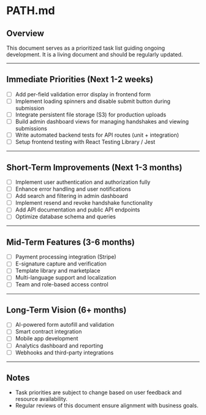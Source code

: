 # PATH.md

## Overview

This document serves as a prioritized task list guiding ongoing development. It is a living document and should be regularly updated.

---

## Immediate Priorities (Next 1-2 weeks)

- [ ] Add per-field validation error display in frontend form  
- [ ] Implement loading spinners and disable submit button during submission  
- [ ] Integrate persistent file storage (S3) for production uploads  
- [ ] Build admin dashboard views for managing handshakes and viewing submissions  
- [ ] Write automated backend tests for API routes (unit + integration)  
- [ ] Setup frontend testing with React Testing Library / Jest

---

## Short-Term Improvements (Next 1-3 months)

- [ ] Implement user authentication and authorization fully  
- [ ] Enhance error handling and user notifications  
- [ ] Add search and filtering in admin dashboard  
- [ ] Implement resend and revoke handshake functionality  
- [ ] Add API documentation and public API endpoints  
- [ ] Optimize database schema and queries

---

## Mid-Term Features (3-6 months)

- [ ] Payment processing integration (Stripe)  
- [ ] E-signature capture and verification  
- [ ] Template library and marketplace  
- [ ] Multi-language support and localization  
- [ ] Team and role-based access control

---

## Long-Term Vision (6+ months)

- [ ] AI-powered form autofill and validation  
- [ ] Smart contract integration  
- [ ] Mobile app development  
- [ ] Analytics dashboard and reporting  
- [ ] Webhooks and third-party integrations  

---

## Notes

- Task priorities are subject to change based on user feedback and resource availability.  
- Regular reviews of this document ensure alignment with business goals.



